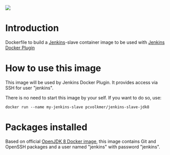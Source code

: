[![](https://images.microbadger.com/badges/image/pcvolkmer/jenkins-slave-jdk8.svg)](http://microbadger.com/images/pcvolkmer/jenkins-slave-jdk8 "Get your own image badge on microbadger.com")

# Introduction

Dockerfile to build a [Jenkins](https://jenkins-ci.org)-slave container image to be used with [Jenkins Docker Plugin](https://wiki.jenkins-ci.org/display/JENKINS/Docker+Plugin)

# How to use this image

This image will be used by Jenkins Docker Plugin. It provides access via SSH for user "jenkins".

There is no need to start this image by your self. If you want to do so, use:

    docker run --name my-jenkins-slave pcvolkmer/jenkins-slave-jdk8

# Packages installed

Based on official [OpenJDK 8 Docker image](https://registry.hub.docker.com/_/openjdk/), this image contains Git and OpenSSH packages
and a user named "jenkins" with password "jenkins".
